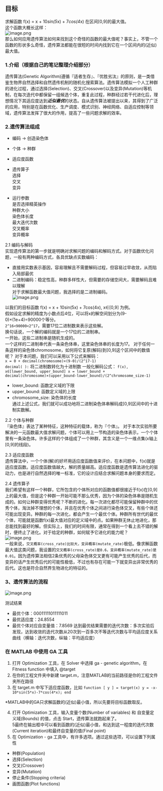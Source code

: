 ## 目标
求解函数 f(x) = x + 10*sin(5*x) + 7*cos(4*x) 在区间[0,9]的最大值。   
这个函数大概长这样：   
![image.png](https://i.loli.net/2021/10/28/KYWdCgvPM2GB7r8.png)  
那么如何应用遗传算法如何来找到这个奇怪的函数的最大值呢？事实上，不管一个函数的形状多么奇怪，遗传算法都能在很短的时间内找到它在一个区间内的(近似)最大值。

### 1.介绍（根据自己的笔记整理介绍部分）
遗传算法(Genetic Algorithm)遵循『适者生存』、『优胜劣汰』的原则，是一类借鉴生物界自然选择和自然遗传机制的随机化搜索算法。遗传算法模拟一个人工种群的进化过程，通过选择(Selection)、交叉(Crossover)以及变异(Mutation)等机制，在每次迭代中都保留一组候选个体，重复此过程，种群经过若干代进化后，理想情况下其适应度达到***近似最优***的状态。自从遗传算法被提出以来，其得到了广泛的应用，特别是在函数优化、生产调度、模式识别、神经网络、自适应控制等领域，遗传算法发挥了很大的作用，提高了一些问题求解的效率。

### 2.遗传算法组成

* 编码 -> 创造染色体
* 个体 -> 种群
* 适应度函数

* 遗传算子  
选择  
交叉  
变异  


* 运行参数  
是否选择精英操作   
种群大小   
染色体长度   
最大迭代次数   
交叉概率  
变异概率   

2.1 编码与解码   
实现遗传算法的第一步就是明确对求解问题的编码和解码方式。对于函数优化问题，一般有两种编码方式，各具优缺点实数编码：   
* 直接用实数表示基因，容易理解且不需要解码过程，但容易过早收敛，从而陷入局部最优     
* 二进制编码：稳定性高，种群多样性大，但需要的存储空间大，需要解码且难以理解   
对于求解函数最大值问题，我选择的是二进制编码。   
![image.png](https://i.loli.net/2021/10/28/UlHFfMc1spQBxCj.png)

以我们的目标函数 f(x) = x + 10sin(5x) + 7cos(4x), x∈[0,9] 为例。  
假如设定求解的精度为小数点后4位，可以将x的解空间划分为(9-0)×(1e+4)=90000个等分。   
`2^16<90000<2^17`，需要17位二进制数来表示这些解。   
换句话说，一个解的编码就是一个17位的二进制串。  
一开始，这些二进制串是随机生成的。  
一个这样的二进制串代表一条染色体串，这里染色体串的长度为17。  对于任何一条这样的染色体chromosome，如何将它复原(解码)到[0,9]这个区间中的数值呢？  对于本问题，我们可以采用以下公式来解码：  
`x = 0 + decimal(chromosome)×(9-0)/(2^17-1)`   
`decimal( ):` 将二进制数转化为十进制数
一般化解码公式：
`f(x), x∈[lower_bound, upper_bound]
x = lower_bound + decimal(chromosome)×(upper_bound-lower_bound)/(2^chromosome_size-1)
`   
* lower_bound: 函数定义域的下限
* upper_bound: 函数定义域的上限
* chromosome_size: 染色体的长度  
通过上述公式，我们就可以成功地将二进制染色体串解码成[0,9]区间中的十进制实数解。   

2.2 个体与种群   
『染色体』表达了某种特征，这种特征的载体，称为『个体』。
对于本次实验所要解决的一元函数最大值求解问题，个体可以用上一节构造的染色体表示，一个个体里有一条染色体。许多这样的个体组成了一个种群，其含义是一个一维点集(x轴上[0,9]的线段)。

2.3 适应度函数  
遗传算法中，一个个体(解)的好坏用适应度函数值来评价，在本问题中，f(x)就是适应度函数。适应度函数值越大，解的质量越高。适应度函数是遗传算法进化的驱动力，也是进行自然选择的唯一标准，它的设计应结合求解问题本身的要求而定。  

2.4 遗传算子  
我们希望有这样一个种群，它所包含的个体所对应的函数值都很接近于f(x)在[0,9]上的最大值，但是这个种群一开始可能不那么优秀，因为个体的染色体串是随机生成的。如何让种群变得优秀呢？不断的进化。每一次进化都尽可能保留种群中的优秀个体，淘汰掉不理想的个体，并且在优秀个体之间进行染色体交叉，有些个体还可能出现变异。种群的每一次进化，都会产生一个最优个体。种群所有世代的最优个体，可能就是函数f(x)最大值对应的定义域中的点。如果种群无休止地进化，那总能找到最好的解。但实际上，我们的时间有限，通常在得到一个看上去不错的解时，便终止了进化。对于给定的种群，如何赋予它进化的能力呢？   
![image.png](https://i.loli.net/2021/10/28/UHq8SZaiw5VYyJN.png)   
一般来说，`交叉概率(cross_rate)比较大，变异概率(mutate_rate)`极低。像求解函数最大值这类问题，我设置的`交叉概率(cross_rate)是0.6，变异概率(mutate_rate)是0.01`。因为遗传算法相信2条优秀的父母染色体交叉更有可能产生优秀的后代，而变异的话产生优秀后代的可能性极低，不过也有存在可能一下就变异出非常优秀的后代。这也是符合自然界生物进化的特征的。

### 3、遗传算法的流程

![image.png](https://i.loli.net/2021/10/28/7uLYqMBOtQWVIkZ.png)

测试结果   
* 最优个体：00011111011111011   
* 最优适应度：24.8554    
* 最优个体对应自变量值：7.8569 
达到最优结果需要的迭代次数：多次实验后发现，达到收敛的迭代次数从20次到一百多次不等迭代次数与平均适应度关系曲线（横轴：迭代次数，纵轴：平均适应度）

### 在 MATLAB 中使用 GA 工具

1. 打开 Optimization 工具，在 Solver 中选择 ga - genetic algorithm，在 Fitness function 中填入 @target   
2. 在你的工程文件夹中新建 target.m，注意MATLAB的当前路径是你的工程文件夹所在路径   
3. 在 target.m 中写下适应度函数，比如
`function [ y ] = target(x)
y = -x-10*sin(5*x)-7*cos(4*x);
end`   

*MATLAB中的GA只求解函数的(近似)最小值，所以先要将目标函数取反。  

4. 打开 Optimization 工具，输入变量个数(Number of variables) 和 自变量定义域(Bounds) 的值，点击 Start，遗传算法就跑起来了。   
5最终在输出框中可以看到函数的(近似)最小值，和达到这一程度的迭代次数(Current iteration)和最终自变量的值(Final point)   
5. 在 Optimization - ga 工具中，有许多选项。通过这些选项，可以设置下列属性   

* 种群(Population)
* 选择(Selection)
* 交叉(Crossover)
* 变异(Mutation)
* 停止条件(Stopping criteria)
* 画图函数(Plot functions)








